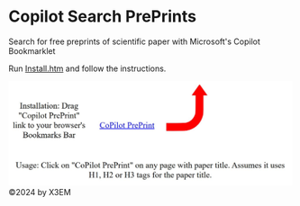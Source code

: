 # Copilot Search PrePrints
Search for free preprints of scientific paper with Microsoft's Copilot Bookmarklet

Run [Install.htm](Install.htm) and follow the instructions.

![Installation Instructions](./inst.jpg)
©2024 by X3EM
